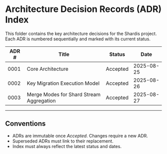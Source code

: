 # Architecture Decision Records (ADR) Index

This folder contains the key architecture decisions for the Shardis project.
Each ADR is numbered sequentially and marked with its current status.

| ADR # | Title                                | Status   | Date       |
|-------|--------------------------------------|----------|------------|
| 0001  | Core Architecture                    | Accepted | 2025-08-25 |
| 0002  | Key Migration Execution Model        | Accepted | 2025-08-26 |
| 0003  | Merge Modes for Shard Stream Aggregation | Accepted | 2025-08-27 |

---

## Conventions

- ADRs are immutable once *Accepted*. Changes require a new ADR.
- Superseded ADRs must link to their replacement.
- Index must always reflect the latest status and dates.
